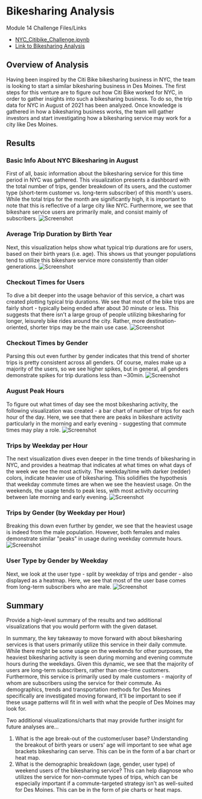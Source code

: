 # Bikesharing Analysis
Module 14 Challenge Files/Links
- [NYC_Citibike_Challenge.ipynb](https://github.com/aseo67/bikesharing/blob/main/NYC_Citibike_Challenge.ipynb)
- [Link to Bikesharing Analysis](https://public.tableau.com/app/profile/amy.seo/viz/BikesharingAnalysis_16317748911980/NYCStory?publish=yes)

## Overview of Analysis
Having been inspired by the Citi Bike bikesharing business in NYC, the team is looking to start a similar bikesharing business in Des Moines. The first steps for this venture are to figure out how Citi Bike worked for NYC, in order to gather insights into such a bikesharing business. To do so, the trip data for NYC in August of 2021 has been analyzed. Once knowledge is gathered in how a bikesharing business works, the team will gather investors and start investigating how a bikesharing service may work for a city like Des Moines. 

## Results

### Basic Info About NYC Bikesharing in August
First of all, basic information about the bikesharing service for this time period in NYC was gathered. This visualization presents a dashboard with the total number of trips, gender breakdown of its users, and the customer type (short-term customer vs. long-term subscriber) of this month's users. While the total trips for the month are significantly high, it is important to note that this is reflective of a large city like NYC. Furthermore, we see that bikeshare service users are primarily male, and consist mainly of subscribers. 
![Screenshot](https://github.com/aseo67/bikesharing/blob/main/Screenshot_1_Basic%20Summary.png)

### Average Trip Duration by Birth Year
Next, this visualization helps show what typical trip durations are for users, based on their birth years (i.e. age). This shows us that younger populations tend to utilize this bikeshare service more consistently than older generations. 
![Screenshot](https://github.com/aseo67/bikesharing/blob/main/Screenshot_2_Avg%20Trip%20Duration.png)

### Checkout Times for Users
To dive a bit deeper into the usage behavior of this service, a chart was created plotting typical trip durations. We see that most of the bike trips are fairly short - typically being ended after about 30 minute or less. This suggests that there isn't a large group of people utilizing bikesharing for longer, leisurely bike rides around the city. Rather, more destination-oriented, shorter trips may be the main use case. 
![Screenshot](https://github.com/aseo67/bikesharing/blob/main/Screenshot_3_Checkout%20Times%20for%20Users.png)

### Checkout Times by Gender
Parsing this out even further by gender indicates that this trend of shorter trips is pretty consistent across all genders. Of course, males make up a majority of the users, so we see higher spikes, but in general, all genders demonstrate spikes for trip durations less than ~30min.
![Screenshot](https://github.com/aseo67/bikesharing/blob/main/Screenshot_4_Checkout%20Times%20by%20Gender.png)

### August Peak Hours
To figure out what times of day see the most bikesharing activity, the following visualization was created - a bar chart of number of trips for each hour of the day. Here, we see that there are peaks in bikeshare activity particularly in the morning and early evening - suggesting that commute times may play a role. 
![Screenshot](https://github.com/aseo67/bikesharing/blob/main/Screenshot_5_August%20Peak%20Hours.png)

### Trips by Weekday per Hour
The next visualization dives even deeper in the time trends of bikesharing in NYC, and provides a heatmap that indicates at what times on what days of the week we see the most activity. The weekday/time with darker (redder) colors, indicate heavier use of bikesharing. This solidifies the hypothesis that weekday commute times are when we see the heaviest usage. On the weekends, the usage tends to peak less, with most activity occurring between late morning and early evening. 
![Screenshot](https://github.com/aseo67/bikesharing/blob/main/Screenshot_6_Trips%20by%20Weekday%20per%20Hour.png)

### Trips by Gender (by Weekday per Hour)
Breaking this down even further by gender, we see that the heaviest usage is indeed from the male population. However, both females and males demonstrate similar "peaks" in usage during weekday commute hours. 
![Screenshot](https://github.com/aseo67/bikesharing/blob/main/Screenshot_7_Trips%20by%20Gender.png)

### User Type by Gender by Weekday
Next, we look at the user type - split by weekday of trips and gender - also displayed as a heatmap. Here, we see that most of the user base comes from long-term subscribers who are male. 
![Screenshot](https://github.com/aseo67/bikesharing/blob/main/Screenshot_8_Type%20by%20Gender%20by%20Weekday.png)

## Summary
Provide a high-level summary of the results and two additional visualizations that you would perform with the given dataset.

In summary, the key takeaway to move forward with about bikesharing services is that users primarily utilize this service in their daily commute. While there might be some usage on the weekends for other purposes, the heaviest bikesharing activity is seen during morning and evening commute hours during the weekdays. Given this dynamic, we see that the majority of users are long-term subscribers, rather than one-time customers. Furthermore, this service is primarily used by male customers - majority of whom are subscribers using the service for their commute. As demographics, trends and transportation methods for Des Moines specifically are investigated moving forward, it'll be important to see if these usage patterns will fit in well with what the people of Des Moines may look for. 

Two additional visualizations/charts that may provide further insight for future analyses are...
1. What is the age break-out of the customer/user base? Understanding the breakout of birth years or users' age will important to see what age brackets bikesharing can serve. This can be in the form of a bar chart or heat map. 
2. What is the demographic breakdown (age, gender, user type) of weekend users of the bikesharing service? This can help diagnose who utilizes the service for non-commute types of trips, which can be especially important if a commute-targeted strategy isn't as well-suited for Des Moines. This can be in the form of pie charts or heat maps. 

